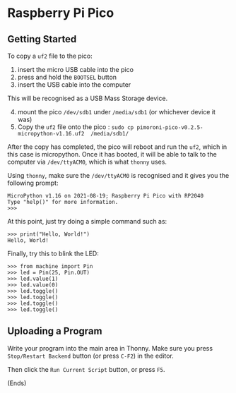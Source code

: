 # Raspberry Pi Pico #

## Getting Started ##

To copy a `uf2` file to the pico:

1) insert the micro USB cable into the pico
2) press and hold the `BOOTSEL` button
3) insert the USB cable into the computer

This will be recognised as a USB Mass Storage device.

4) mount the pico `/dev/sdb1` under `/media/sdb1` (or whichever device it was)
5) Copy the `uf2` file onto the pico : `sudo cp pimoroni-pico-v0.2.5-micropython-v1.16.uf2  /media/sdb1/`

After the copy has completed, the pico will reboot and run the `uf2`, which in
this case is micropython. Once it has booted, it will be able to talk to the
computer via `/dev/ttyACM0`, which is what `thonny` uses.

Using `thonny`, make sure the `/dev/ttyACM0` is recognised and it gives you the
following prompt:

```
MicroPython v1.16 on 2021-08-19; Raspberry Pi Pico with RP2040
Type "help()" for more information.
>>>
```

At this point, just try doing a simple command such as:

```
>>> print("Hello, World!")
Hello, World!
```

Finally, try this to blink the LED:

```
>>> from machine import Pin
>>> led = Pin(25, Pin.OUT)
>>> led.value(1)
>>> led.value(0)
>>> led.toggle()
>>> led.toggle()
>>> led.toggle()
>>> led.toggle()
```

## Uploading a Program ##

Write your program into the main area in Thonny. Make sure you press
`Stop/Restart Backend` button (or press `C-F2`) in the editor.

Then click the `Run Current Script` button, or press `F5`.

(Ends)
